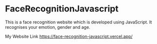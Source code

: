 # FaceRecognitionJavascript
This is a face recognition website which is developed using JavaScript. It recognises your emotion, gender and age.

My Website Link
https://face-recognition-javascript.vercel.app/
